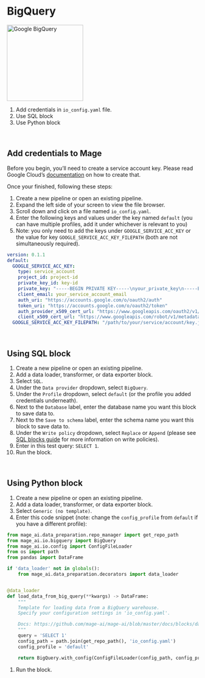 # BigQuery

<img
  alt="Google BigQuery"
  src="https://www.vectorlogo.zone/logos/google_bigquery/google_bigquery-ar21.svg"
  height="200"
/>

1. Add credentials in `io_config.yaml` file.
1. Use SQL block
1. Use Python block

<br />

## Add credentials to Mage

Before you begin, you’ll need to create a service account key. Please read Google Cloud’s [documentation](https://cloud.google.com/iam/docs/creating-managing-service-account-keys)
on how to create that.

Once your finished, following these steps:

1. Create a new pipeline or open an existing pipeline.
1. Expand the left side of your screen to view the file browser.
1. Scroll down and click on a file named `io_config.yaml`.
1. Enter the following keys and values under the key named `default` (you can have multiple
profiles, add it under whichever is relevant to you)
1. Note: you only need to add the keys under `GOOGLE_SERVICE_ACC_KEY` or the value for key
`GOOGLE_SERVICE_ACC_KEY_FILEPATH` (both are not simultaneously required).
```yaml
version: 0.1.1
default:
  GOOGLE_SERVICE_ACC_KEY:
    type: service_account
    project_id: project-id
    private_key_id: key-id
    private_key: "-----BEGIN PRIVATE KEY-----\nyour_private_key\n-----END_PRIVATE_KEY"
    client_email: your_service_account_email
    auth_uri: "https://accounts.google.com/o/oauth2/auth"
    token_uri: "https://accounts.google.com/o/oauth2/token"
    auth_provider_x509_cert_url: "https://www.googleapis.com/oauth2/v1/certs"
    client_x509_cert_url: "https://www.googleapis.com/robot/v1/metadata/x509/your_service_account_email"
  GOOGLE_SERVICE_ACC_KEY_FILEPATH: "/path/to/your/service/account/key.json"
```

<br />

## Using SQL block

1. Create a new pipeline or open an existing pipeline.
1. Add a data loader, transformer, or data exporter block.
1. Select `SQL`.
1. Under the `Data provider` dropdown, select `BigQuery`.
1. Under the `Profile` dropdown, select `default` (or the profile you added credentials underneath).
1. Next to the `Database` label, enter the database name you want this block to save data to.
1. Next to the `Save to schema` label, enter the schema name you want this block to save data to.
1. Under the `Write policy` dropdown, select `Replace` or `Append`
(please see [SQL blocks guide](../guides/blocks/SQL.md) for more information on write policies).
1. Enter in this test query: `SELECT 1`.
1. Run the block.

<br />

## Using Python block

1. Create a new pipeline or open an existing pipeline.
1. Add a data loader, transformer, or data exporter block.
1. Select `Generic (no template)`.
1. Enter this code snippet
(note: change the `config_profile` from `default` if you have a different profile):
```python
from mage_ai.data_preparation.repo_manager import get_repo_path
from mage_ai.io.bigquery import BigQuery
from mage_ai.io.config import ConfigFileLoader
from os import path
from pandas import DataFrame

if 'data_loader' not in globals():
    from mage_ai.data_preparation.decorators import data_loader


@data_loader
def load_data_from_big_query(**kwargs) -> DataFrame:
    """
    Template for loading data from a BigQuery warehouse.
    Specify your configuration settings in 'io_config.yaml'.

    Docs: https://github.com/mage-ai/mage-ai/blob/master/docs/blocks/data_loading.md#bigquery
    """
    query = 'SELECT 1'
    config_path = path.join(get_repo_path(), 'io_config.yaml')
    config_profile = 'default'

    return BigQuery.with_config(ConfigFileLoader(config_path, config_profile)).load(query)
```
1. Run the block.

<br />
